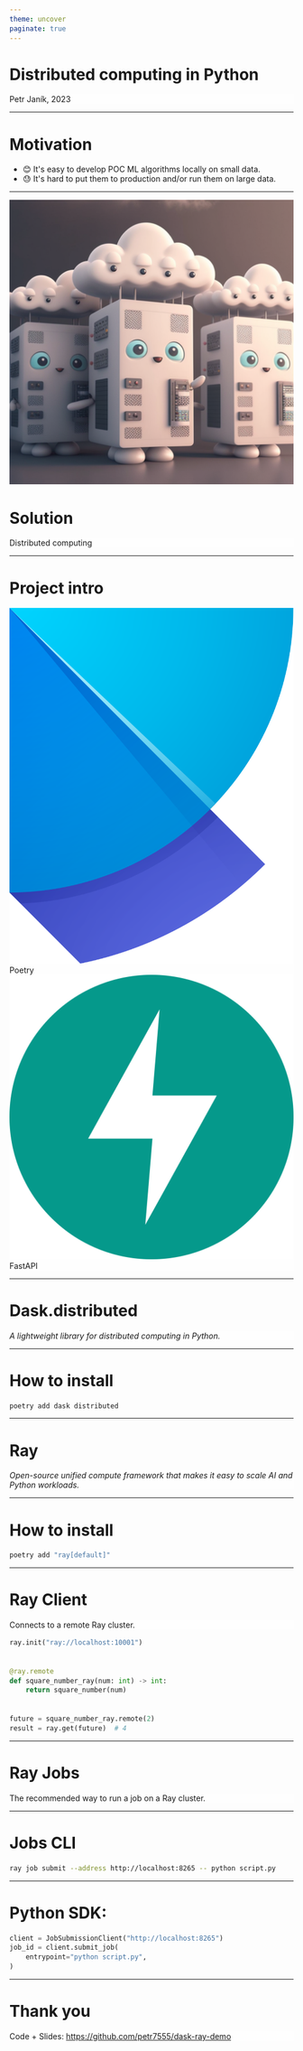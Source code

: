 ```yaml
---
theme: uncover
paginate: true
---
```


# **Distributed computing in Python**

Petr Janík, 2023

---

# Motivation

- 😊 It's easy to develop POC ML algorithms locally on small data.
- 😓 It's hard to put them to production and/or run them on large data.

---
![bg opacity](computers.png)

<style scoped>
p {
  background-color: rgba(255, 255, 255, 0.5);
}
</style>

# Solution

Distributed computing

---

# Project intro

![width:50px height:50px](poetry-logo.svg) Poetry
![width:50px height:50px](fastapi-logo.svg) FastAPI

---

# **Dask.distributed**

_A lightweight library for distributed computing in Python._

<!-- _footer: https://distributed.dask.org/ -->

---

# How to install

```bash
poetry add dask distributed
```

---

# **Ray**

_Open-source unified compute framework that makes it easy to scale AI and Python workloads._

<!-- _footer: https://www.ray.io/ -->

---

# How to install

```bash
poetry add "ray[default]"
```

---

# Ray Client

Connects to a remote Ray cluster.

```python
ray.init("ray://localhost:10001")


@ray.remote
def square_number_ray(num: int) -> int:
    return square_number(num)


future = square_number_ray.remote(2)
result = ray.get(future)  # 4
```

<!-- _footer: https://docs.ray.io/en/latest/cluster/running-applications/job-submission/ray-client.html -->

---

# Ray Jobs

The recommended way to run a job on a Ray cluster.

<!-- _footer: https://docs.ray.io/en/latest/cluster/running-applications/job-submission/index.html -->

---

# Jobs CLI

```bash
ray job submit --address http://localhost:8265 -- python script.py
```

<!-- _footer: https://docs.ray.io/en/latest/cluster/running-applications/job-submission/quickstart.html -->

---

# Python SDK:

```python
client = JobSubmissionClient("http://localhost:8265")
job_id = client.submit_job(
    entrypoint="python script.py",
)
```

<!-- _footer: https://docs.ray.io/en/latest/cluster/running-applications/job-submission/sdk.html -->

---

# Thank you

Code + Slides: https://github.com/petr7555/dask-ray-demo
 
